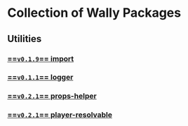 # Collection of Wally Packages

## Utilities
### [==`v0.1.9`== import](import/)
### [==`v0.1.1`== logger](logger/)
### [==`v0.2.1`== props-helper](props-helper/)
### [==`v0.2.1`== player-resolvable](player-resolvable/)
